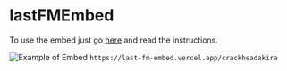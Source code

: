 # lastFMEmbed

To use the embed just go [here](https://last-fm-embed.vercel.app/) and read the instructions.

![Example of Embed](https://last-fm-embed.vercel.app/crackheadakira)
`https://last-fm-embed.vercel.app/crackheadakira`
